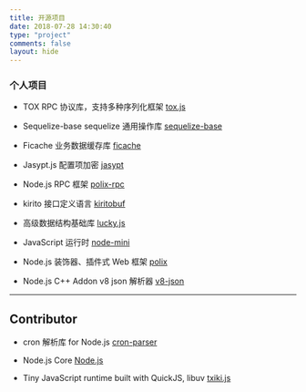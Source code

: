 ```yaml
---
title: 开源项目
date: 2018-07-28 14:30:40
type: "project"
comments: false
layout: hide
---
```


### 个人项目

-  TOX RPC 协议库，支持多种序列化框架 [tox.js](https://github.com/toxhub/tox.js)

- Sequelize-base sequelize 通用操作库 [sequelize-base](https://github.com/rickyes/sequelize-base)

- Ficache 业务数据缓存库 [ficache](https://github.com/rickyes/ficache)

- Jasypt.js 配置项加密 [jasypt](https://github.com/rickyes/jasypt)

- Node.js RPC 框架 [polix-rpc](https://github.com/polixjs/polix-rpc)

- kirito 接口定义语言 [kiritobuf](https://github.com/rickyes/kiritobuf)

- 高级数据结构基础库 [lucky.js](https://github.com/rickyes/lucky.js)

- JavaScript 运行时 [node-mini](https://github.com/rickyes/node-mini)

- Node.js 装饰器、插件式 Web 框架 [polix](https://github.com/polixjs/polix)

- Node.js C++ Addon v8 json 解析器 [v8-json](https://github.com/rickyes/v8-json)

---

## Contributor

- cron 解析库 for Node.js [cron-parser](https://github.com/harrisiirak/cron-parser)

- Node.js Core [Node.js](https://github.com/nodejs/node)

- Tiny JavaScript runtime built with QuickJS, libuv [txiki.js](https://github.com/saghul/txiki.js)
